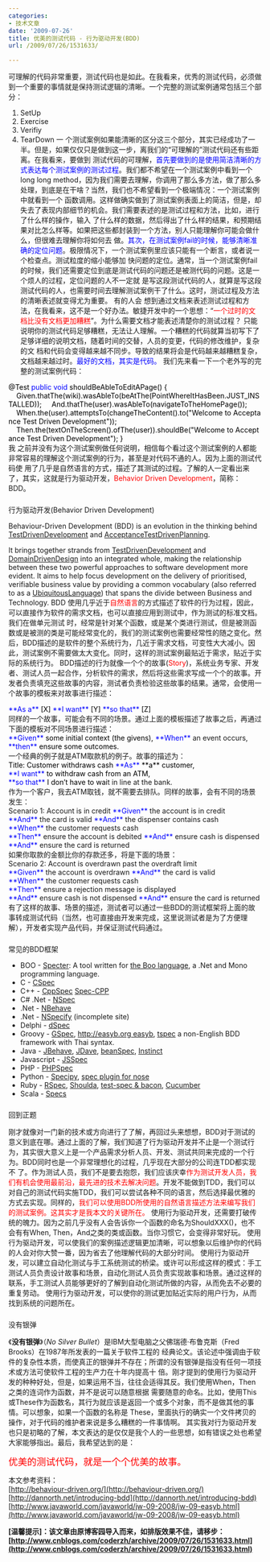 ```yaml
---
categories:
- 技术文章
date: '2009-07-26'
title: 优美的测试代码 - 行为驱动开发(BDD)
url: /2009/07/26/1531633/

---
```



可理解的代码非常重要，测试代码也是如此。在我看来，优秀的测试代码，必须做到一个重要的事情就是保持测试逻辑的清晰。一个完整的测试案例通常包括三个部分：
1. SetUp
2. Exercise
3. Verifiy
4. TearDown
一 个测试案例如果能清晰的区分这三个部分，其实已经成功了一半。但是，如果仅仅只是做到这一步，离我们的&#8220;可理解的&#8221;测试代码还有些距离。在我看来，要做到 测试代码的可理解，<span style="color: #0000ff;">首先要做到的是</span><span style="color: #0000ff;">使</span><span style="color: #0000ff;">用简洁清晰的方式表达每个测试案例的测试过程</span>。我们都不希望在一个测试案例中看到一个long long method，因为我们需要去理解，你调用了那么多方法，做了那么多处理，到底是在干啥？当然，我们也不希望看到一个极端情况：一个测试案例中就看到一个 函数调用。这样做确实做到了测试案例表面上的简洁，但是，却失去了表现内部细节的机会。我们需要表述的是测试过程和方法，比如，进行了什么样的操作，输入 了什么样的数据，然后得出了什么样的结果，和预期结果对比怎么样等。如果把这些都封装到一个方法，别人只能理解你可能会做什么，但很难去理解你将如何去 做。<span style="color: #0000ff;">其次，</span><span style="color: #0000ff;">在测试案例fail的时候，能够清晰准确的定位问题</span>。极限情况下，一个测试案例里应该只能有一个断言，或者说一个检查点。测试粒度的缩小能够加 快问题的定位。通常，当一个测试案例fail的时候，我们还需要定位到底是测试代码的问题还是被测代码的问题。这是一个烦人的过程，定位问题的人不一定就 是写这段测试代码的人，就算是写这段测试代码的人，也需要时间去理解测试案例干了什么。这时，测试过程及方法的清晰表述就变得尤为重要。
有的人会 想到通过文档来表述测试过程和方法，在我看来，这不是一个好办法。敏捷开发中的一个思想：&#8220;<span style="color: #ff0000;">一个过时的文档比没有文档更加糟糕</span>&#8221;。为什么需要文档才能表述清楚你的测试过程？ 只能说明你的测试代码足够糟糕，无法让人理解。一个糟糕的代码就算当初写下了足够详细的说明文档，随着时间的交替，人员的变更，代码的修改维护，复杂的文 档和代码会变得越来越不同步。导致的结果将会是代码越来越糟糕复杂，文档越来越过时。<span style="color: #0000ff;">最好的文档，其实是代码。</span>
我们先来看一下一个老外写的完整的测试案例代码：
<div class="cnblogs_code"><span style="color: #000000;">@Test
</span><span style="color: #0000ff;">public</span><span style="color: #000000;">&nbsp;</span><span style="color: #0000ff;">void</span><span style="color: #000000;">&nbsp;shouldBeAbleToEditAPage()&nbsp;{
&nbsp;&nbsp;&nbsp;&nbsp;Given.thatThe(wiki).wasAbleTo(beAtThe(PointWhereItHasBeen.JUST_INSTALLED));
&nbsp;&nbsp;&nbsp;&nbsp;And.thatThe(user).wasAbleTo(navigateToTheHomePage());
<br />
&nbsp;&nbsp;&nbsp;&nbsp;When.the(user).attemptsTo(changeTheContent().to(</span><span style="color: #000000;">"</span><span style="color: #000000;">Welcome&nbsp;to&nbsp;Acceptance&nbsp;Test&nbsp;Driven&nbsp;Development</span><span style="color: #000000;">"</span><span style="color: #000000;">));
<br />
&nbsp;&nbsp;&nbsp;&nbsp;Then.the(textOnTheScreen().ofThe(user)).shouldBe(</span><span style="color: #000000;">"</span><span style="color: #000000;">Welcome&nbsp;to&nbsp;Acceptance&nbsp;Test&nbsp;Driven&nbsp;Development</span><span style="color: #000000;">"</span><span style="color: #000000;">);
}</span></div>
我 之前并没有为这个测试案例做任何说明，相信每个看过这个测试案例的人都能非常容易的理解这个测试案例的行为，甚至是对代码不通的人。因为上面的测试代码使 用了几乎是自然语言的方式，描述了其测试的过程。了解的人一定看出来了，其实，这就是行为驱动开发，<span style="color: #ff0000;">Behavior Driven Development</span>，简称：BDD。

### 
行为驱动开发(Behavior Driven Development)

Behaviour-Driven Development (BDD) is an evolution in the thinking behind [TestDrivenDevelopment](http://behaviour-driven.org/TestDrivenDevelopment) and [AcceptanceTestDrivenPlanning](http://behaviour-driven.org/AcceptanceTestDrivenPlanning). 

It brings together strands from [TestDrivenDevelopment](http://behaviour-driven.org/TestDrivenDevelopment) and [DomainDrivenDesign](http://behaviour-driven.org/DomainDrivenDesign) into an integrated whole, making the relationship between these two powerful approaches to software development more evident. 
It aims to help focus development on the delivery of prioritised, verifiable business value by providing a common vocabulary (also referred to as a [UbiquitousLanguage](http://behaviour-driven.org/UbiquitousLanguage)) that spans the divide between Business and Technology. 
BDD 使用几乎近于<span style="color: #ff0000;">自然语言</span>的方式描述了软件的行为过程，因此，可以直接作为软件的需求文档，也可以直接应用到测试中，作为测试的标准文档。我们在做单元测试 时，经常是针对某个函数，或是某个类进行测试，但是被测函数或是被测的类是可能经常变化的，我们的测试案例也需要经常性的随之变化。然后，BDD描述的是软件的整个系统行为，几近于需求文档，可变性大大减小。因此，测试案例不需要做太大变化。同时，这样的测试案例最贴近于需求，贴近于实际的系统行为。
BDD描述的行为就像一个个的故事(<span style="color: #ff0000;">Story</span>)，系统业务专家、开发者、测试人员一起合作，分析软件的需求，然后将这些需求写成一个个的故事。开发者负责填充这些故事的内容，测试者负责检验这些故事的结果。通常，会使用一个故事的模板来对故事进行描述：
<div class="cnblogs_code"><span style="color: #0000ff;">**As&nbsp;a**</span><span style="color: #000000;">&nbsp;[X]
</span><span style="color: #0000ff;">**I&nbsp;want**</span><span style="color: #000000;">&nbsp;[Y]
</span><span style="color: #0000ff;">**so&nbsp;that**</span><span style="color: #000000;">&nbsp;[Z]</span></div>
同样的一个故事，可能会有不同的场景。通过上面的模板描述了故事之后，再通过下面的模板对不同场景进行描述：
<div class="cnblogs_code"><span style="color: #0000ff;">**Given**</span><span style="color: #000000;">&nbsp;some&nbsp;initial&nbsp;context&nbsp;(the&nbsp;givens),
</span><span style="color: #0000ff;">**When**</span><span>&nbsp;an&nbsp;</span><span>event</span><span>&nbsp;</span><span>occurs,</span><span style="color: #000000;">
</span><span style="color: #0000ff;">**then**</span><span style="color: #000000;">&nbsp;ensure&nbsp;some&nbsp;outcomes.</span></div>
一个经典的例子就是ATM取款机的例子。故事的描述为：
<div class="cnblogs_code"><span style="color: #000000;">Title:&nbsp;Customer&nbsp;withdraws&nbsp;cash
</span><span style="color: #0000ff;">**As**</span><span style="color: #000000;">&nbsp;**a**</span><span style="color: #000000;">&nbsp;customer,
</span><span style="color: #0000ff;">**I&nbsp;want**</span><span style="color: #000000;">&nbsp;to&nbsp;withdraw&nbsp;cash&nbsp;from&nbsp;an&nbsp;ATM,
</span><span style="color: #0000ff;">**so&nbsp;that**</span><span style="color: #000000;">&nbsp;I&nbsp;don&#8217;t&nbsp;have&nbsp;to&nbsp;wai</span><span>t&nbsp;</span><span>in</span><span>&nbsp;line&nbsp;at&nbsp;the&nbsp;bank.</span></div>
作为一个客户，我去ATM取钱，就不需要去排队。同样的故事，会有不同的场景发生：
<div class="cnblogs_code"><span>Scenario&nbsp;</span><span>1</span><span>:&nbsp;Account&nbsp;</span><span>is</span><span style="color: #000000;">&nbsp;</span><span>in</span><span>&nbsp;credit
</span><span style="color: #0000ff;">**Given**</span><span>&nbsp;the&nbsp;account&nbsp;</span><span>is</span><span style="color: #000000;">&nbsp;</span><span>in</span><span>&nbsp;credit
</span><span style="color: #0000ff;">**And**</span><span>&nbsp;the&nbsp;card&nbsp;</span><span>is</span><span>&nbsp;valid
</span><span style="color: #0000ff;">**And**</span><span>&nbsp;the&nbsp;dispenser&nbsp;contains&nbsp;cash
</span><span style="color: #0000ff;">**When**</span><span>&nbsp;the&nbsp;customer&nbsp;requests&nbsp;cash
</span><span style="color: #0000ff;">**Then**</span><span>&nbsp;ensure&nbsp;the&nbsp;account&nbsp;</span><span>is</span><span>&nbsp;debited
</span><span style="color: #0000ff;">**And**</span><span>&nbsp;ensure&nbsp;cash&nbsp;</span><span>is</span><span>&nbsp;dispensed
</span><span style="color: #0000ff;">**And**</span><span>&nbsp;ensure&nbsp;the&nbsp;card&nbsp;</span><span>is</span><span>&nbsp;returned</span></div>
如果你取款的金额比你的存款还多，将是下面的场景：
<div class="cnblogs_code"><span>Scenario&nbsp;</span><span>2</span><span>:&nbsp;Account&nbsp;</span><span>is</span><span>&nbsp;overdrawn&nbsp;past&nbsp;the&nbsp;overdraft&nbsp;limit
</span><span style="color: #0000ff;">**Given**</span><span>&nbsp;the&nbsp;account&nbsp;</span><span>is</span><span>&nbsp;overdrawn
</span><span style="color: #0000ff;">**And**</span><span>&nbsp;the&nbsp;card&nbsp;</span><span>is</span><span>&nbsp;valid
</span><span style="color: #0000ff;">**When**</span><span>&nbsp;the&nbsp;customer&nbsp;requests&nbsp;cash
</span><span style="color: #0000ff;">**Then**</span><span>&nbsp;ensure&nbsp;a&nbsp;rejection&nbsp;message&nbsp;</span><span>is</span><span>&nbsp;displayed
</span><span style="color: #0000ff;">**And**</span><span>&nbsp;ensure&nbsp;cash&nbsp;</span><span>is</span><span>&nbsp;not&nbsp;dispensed
</span><span style="color: #0000ff;">**And**</span><span>&nbsp;ensure&nbsp;the&nbsp;card&nbsp;</span><span>is</span><span>&nbsp;returned</span></div>
有了这样的故事、场景的描述，测试者可以通过一些BDD的测试框架将上面的故事转成测试代码（当然，也可直接由开发来完成，这里说测试者是为了方便理解），开发者实现产品代码，并保证测试代码通过。

### 
常见的BDD框架

*   BOO - [Specter](http://specter.sourceforge.net/): A tool written for [the Boo language](http://boo.codehaus.org/), a .Net and Mono programming language.
*   C - [CSpec](http://github.com/arnaudbrejeon/cspec/wikis/home)
*   C++ - [CppSpec](http://www.laughingpanda.org/projects/cppspec) [Spec-CPP](http://www.deanberris.com/spec-cpp)
*   C# .Net - [NSpec](http://nspec.tigris.org/)
*   .Net - [NBehave](http://nbehave.org/)
*   .Net - [NSpecify](http://nspecify.sourceforge.net/) (incomplete site)
*   Delphi - [dSpec](http://sourceforge.net/projects/dspec/)
*   Groovy - [GSpec](http://groovy.codehaus.org/Using+GSpec+with+Groovy), [http://easyb.org easyb](http://easyb.org%20easyb/), [tspec](http://github.com/chanwit/tspec/tree/master) a non-English BDD framework with Thai syntax.
*   Java - [JBehave](http://jbehave.org/), [JDave](http://www.jdave.org/), [beanSpec](http://sourceforge.net/projects/beanspec), [Instinct](http://code.google.com/p/instinct/)
*   Javascript - [JSSpec](http://jania.pe.kr/aw/moin.cgi/JSSpec)
*   PHP - [PHPSpec](http://www.phpspec.org/)
*   Python - [Specipy](http://colus.cafe24.com/hgwebdir.cgi/specipy/), [spec plugin for nose](http://darcs.idyll.org/%7Et/projects/pinocchio/doc/)
*   Ruby - [RSpec](http://rspec.info/), [Shoulda](http://thoughtbot.com/projects/shoulda), [test-spec &amp; bacon](http://rubyforge.org/projects/test-spec), [Cucumber](http://wiki.github.com/aslakhellesoy/cucumber)
*   Scala - [Specs](http://code.google.com/p/specs/)

### 
回到正题

 刚才就像对一门新的技术或方向进行了了解，再回过头来想想，BDD对于测试的意义到底在哪。通过上面的了解，我们知道了行为驱动开发并不止是一个测试行为，其实很大意义上是一个产品需求分析人员、开发、测试共同来完成的一个行为。BDD同时也是一个非常理想化的过程，几乎现在大部分的公司连TDD都实现不 了。作为测试人员，我们不是要去抱怨，我们应该庆幸<span style="color: #ff0000;">作为测试开发人员，我们有机会使用最前沿，最先进的技术去解决问题</span>。开发不能做到TDD，我们可以对自己的测试代码实施TDD，我们可以尝试各种不同的语言，然后选择最优雅的方式去实现。同样的，<span style="color: #ff0000;">我们可以使用BDD所使用的自然语言描述方法来编写我们的测试案例。这其实才是我本文的关键所在。</span>
 使用行为驱动开发，还需要打破传统的魄力。因为之前几乎没有人会告诉你一个函数的命名为ShouldXXX()，也不会有有When, Then，And之类的类或函数。当你习惯它，会变得非常好玩。
 使用行为驱动开发，可以使我们的案例描述逻辑更加清晰，可以想象以后维护你的代码的人会对你大赞一番，因为省去了他理解代码的大部分时间。
 使用行为驱动开发，可以建立自动化测试与手工系统测试的桥梁。或许可以形成这样的模式：手工测试人员负责设计故事和场景，自动化测试人员负责实现故事和场景。通过这样的联系，手工测试人员能够更好的了解到自动化测试所做的内容，从而免去不必要的重复劳动。
 使用行为驱动开发，可以使你的测试更加贴近实际的用户行为，从而找到系统的问题所在。

###  
没有银弹

 《**没有银弹**》（_No Silver Bullet_）是IBM大型电脑之父佛瑞德&#183;布鲁克斯（Fred Brooks）在1987年所发表的一篇关于软件工程的 经典论文。该论述中强调由于软件的复杂性本质，而使真正的银弹并不存在；所谓的没有银弹是指没有任何一项技术或方法可使软件工程的生产力在十年内提高十 倍。刚才提到的使用行为驱动开发的种种好处，但是，如果运用不当，往往会适得其反。我们使用When，Then之类的连词作为函数，并不是说可以随意根据 需要随意的命名。比如，使用This或These作为函数名，其行为就应该是返回一个或多个对象，而不是做其他的事情。可以想象，如果一个函数的名称是 These，里面执行的确实一个文件拷贝的操作，对于代码的维护者来说是多么糟糕的一件事情啊。
 其实我对行为驱动开发也只是初略的了解，本文表达的是仅仅是我个人的一些思想，如有错误之处也希望大家能够指出。最后，我希望达到的是：

 <span style="font-size: 14pt; color: #ff0000;">优美的测试代码，就是一个个优美的故事。</span>

本文参考资料：  
[http://behaviour-driven.org/](http://behaviour-driven.org/)  
[http://dannorth.net/introducing-bdd](http://dannorth.net/introducing-bdd)  
[http://www.javaworld.com/javaworld/jw-09-2008/jw-09-easyb.html](http://www.javaworld.com/javaworld/jw-09-2008/jw-09-easyb.html)

**[温馨提示]：该文章由原博客园导入而来，如排版效果不佳，请移步：[http://www.cnblogs.com/coderzh/archive/2009/07/26/1531633.html](http://www.cnblogs.com/coderzh/archive/2009/07/26/1531633.html)**